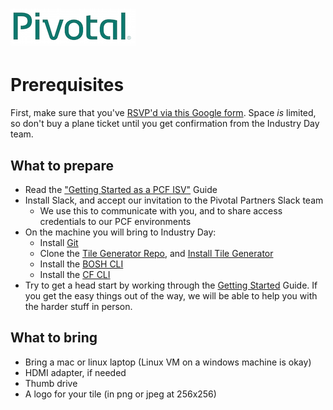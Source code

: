 # ![Pivotal Logo](img/pivotal_logo_sm.png)

# Prerequisites #

First, make sure that you've [RSVP'd via this Google form](https://docs.google.com/a/pivotal.io/forms/d/e/1FAIpQLScEOQwWSJUmvg7Df5veSF-e2GUGiiedjWtKMXMhO-E4W7hy1g/viewform).
Space *is* limited, so don't buy a plane ticket until you get confirmation from the Industry Day team.

## What to prepare
 - Read the ["Getting Started as a PCF ISV"](http://cf-platform-eng.github.io/isv-portal/) Guide
 - Install Slack, and accept our invitation to the Pivotal Partners Slack team
    - We use this to communicate with you, and to share access credentials to our PCF environments
 - On the machine you will bring to Industry Day:
    - Install [Git](https://git-scm.com/book/en/v2/Getting-Started-Installing-Git)
    - Clone the [Tile Generator Repo](https://github.com/cf-platform-eng/tile-generator),
      and [Install Tile Generator](http://cf-platform-eng.github.io/isv-portal/tile-generator/)
    - Install the [BOSH CLI](https://bosh.io/docs/bosh-cli.html)
    - Install the [CF CLI](https://github.com/cloudfoundry/cli#downloads)
- Try to get a head start by working through the
  [Getting Started](http://cf-platform-eng.github.io/isv-portal/getting-started/) Guide.
  If you get the easy things out of the way, we will be able to help you with the harder
  stuff in person.

## What to bring
 - Bring a mac or linux laptop (Linux VM on a windows machine is okay)
 - HDMI adapter, if needed
 - Thumb drive
 - A logo for your tile (in png or jpeg at 256x256)
